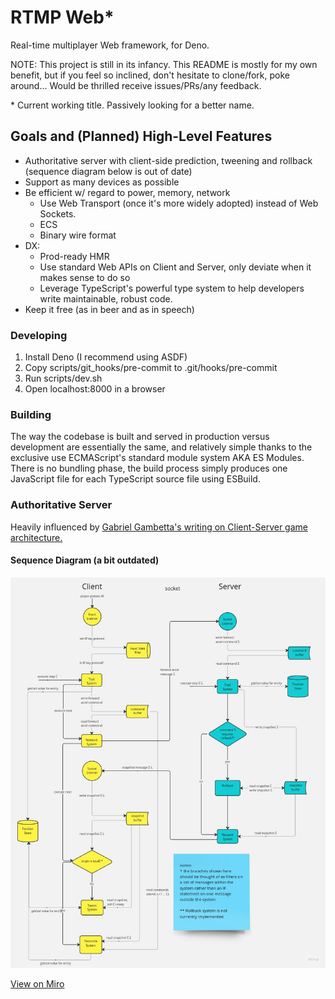 
# RTMP Web*

Real-time multiplayer Web framework, for Deno.

NOTE: This project is still in its infancy. This README is mostly for my own benefit, but if you feel so inclined, don't hesitate to clone/fork, poke around... Would be thrilled receive issues/PRs/any feedback.

\* Current working title. Passively looking for a better name.

## Goals and (Planned) High-Level Features

- Authoritative server with client-side prediction, tweening and rollback (sequence diagram below is out of date)
- Support as many devices as possible
- Be efficient w/ regard to power, memory, network
  - Use Web Transport (once it's more widely adopted) instead of Web Sockets.
  - ECS
  - Binary wire format
- DX:
  - Prod-ready HMR
  - Use standard Web APIs on Client and Server, only deviate when it makes sense to do so
  - Leverage TypeScript's powerful type system to help developers write maintainable, robust code.
- Keep it free (as in beer and as in speech)

### Developing

1. Install Deno (I recommend using ASDF)
1. Copy scripts/git_hooks/pre-commit to .git/hooks/pre-commit
2. Run scripts/dev.sh
3. Open localhost:8000 in a browser

### Building

The way the codebase is built and served in production versus development are essentially the same, and relatively simple thanks to the exclusive use ECMAScript's standard module system AKA ES Modules. There is no bundling phase, the build process simply produces one JavaScript file for each TypeScript source file using ESBuild.

### Authoritative Server

Heavily influenced by [Gabriel Gambetta's writing on Client-Server game architecture.](https://www.gabrielgambetta.com/client-server-game-architecture.html)

#### Sequence Diagram (a bit outdated)

![Authoritative Server Sequence Diagram](./auth_server_seq_diagram.jpg)

[View on Miro](https://miro.com/app/board/uXjVMZ4l_4o=/?share_link_id=837242552602)

